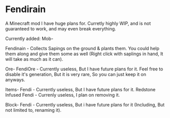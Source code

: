 # Fendirain

A Minecraft mod I have huge plans for. Curretly highly WIP, and is not guaranteed to work, and may even break everything.


Currently added:
Mob-

Fendinain - Collects Sapings on the ground & plants them. You could help them along and give them some as well (Right click with saplings in hand, It will take as much as it can).

Ore- 
FendiOre - Currently useless, But I have future plans for it. Feel free to disable it's generation, But it is very rare, So you can just keep it on anyways.

Items-
Fendi - Currently useless, But I have future plans for it.
Redstone  Infused Fendi - Currenly useless, I plan on removing it.

Block-
Fendi - Currently useless, But i have future plans for it (Including, But not limited to, renaming it).
